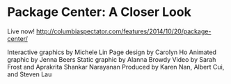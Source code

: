 Package Center: A Closer Look
==============
Live now!
http://columbiaspectator.com/features/2014/10/20/package-center/

Interactive graphics by Michele Lin
Page design by Carolyn Ho
Animated graphic by Jenna Beers
Static graphic by Alanna Browdy
Video by Sarah Frost and Aprakrita Shankar Narayanan
Produced by Karen Nan, Albert Cui, and Steven Lau
